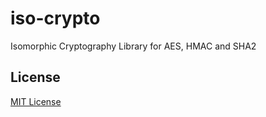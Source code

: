 # iso-crypto

Isomorphic Cryptography Library for AES, HMAC and SHA2

## License

[MIT License](LICENSE.md)

